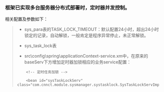 ### 框架已实现多台服务器分布式部署时，定时器并发控制。

相关配置及参数如下：

> * sys\_para表的TASK\_LOCK\_TIMEOUT：默认配置24小时，超出24小时锁定的记录，自动解锁，一般肯定是程序异常停止，未正常解锁。
>
> * sys\_task\_lock表
>
> * src\config\spring\applicationContext-service.xm中，在原来的baseServ下方增加定时器加锁相应的业务service配置：
>
> ```
>     <!-- 定时任务加锁 -->
>
>     <bean id="sysTaskLockServ" class="com.cnnct.module.sysmanager.systasklock.SysTaskLockServImpl"/>
> ```



